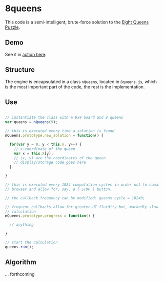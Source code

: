 # 8queens

This code is a semi-intelligent, brute-force solution to the
[Eight Queens Puzzle](http://en.wikipedia.org/wiki/Eight_queens_puzzle).

## Demo
See it in [action here](http://2deviant.github.io/8queens/).

## Structure
The engine is encapsulated in a class `nQueens`, located in `8queens.js`, which
is the most important part of the code, the rest is the implementation.

## Use

```javascript

// instantiate the class with a 9x9 board and 9 queens
var queens = nQueens(9);

// this is executed every time a solution is found
nQueens.prototype.new_solution = function() {

  for(var y = 0; y < this.n; y++) {
    // x-coordinate of the queen
    var x = this.X[y];
    // (x, y) are the coordinates of the queen
    // display/storage code goes here
  }

}

// this is executed every 1024 computation cycles in order not to comatose the
// browser and allow for, say, a [ STOP ] button.

// the callback frequency can be modified: queens.cycle = 10240;

// frequent callbacks allow for greater UI fluidity but, markedly slow down the
// calculation
nQueens.prototype.progress = function() {

  // anything

}

// start the calculation
queens.run();
```
## Algorithm
... forthcoming
